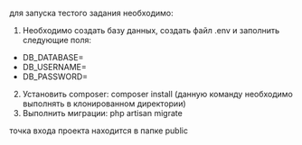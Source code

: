 для запуска тестого задания необходимо:
1. Необходимо создать базу данных, создать файл .env и заполнить следующие поля:
 * DB_DATABASE=
 * DB_USERNAME=
 * DB_PASSWORD=
2. Установить composer: composer install (данную команду необходимо выполнять в клонированном директории)
3. Выполнить миграции: php artisan migrate

точка входа проекта находится в папке public
